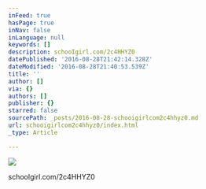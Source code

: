 ```yaml
---
inFeed: true
hasPage: true
inNav: false
inLanguage: null
keywords: []
description: schooIgirl.com/2c4HHYZ0
datePublished: '2016-08-28T21:42:14.328Z'
dateModified: '2016-08-28T21:40:53.539Z'
title: ''
author: []
via: {}
authors: []
publisher: {}
starred: false
sourcePath: _posts/2016-08-28-schooigirlcom2c4hhyz0.md
url: schooigirlcom2c4hhyz0/index.html
_type: Article

---
```

![](https://the-grid-user-content.s3-us-west-2.amazonaws.com/64df74da-99d5-4355-9798-96fa06920479.jpg)

schooIgirl.com/2c4HHYZ0